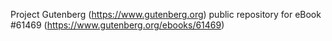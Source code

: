Project Gutenberg (https://www.gutenberg.org) public repository for eBook #61469 (https://www.gutenberg.org/ebooks/61469)

